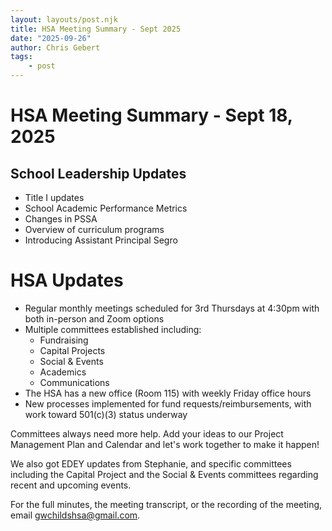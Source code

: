 ```yaml
---
layout: layouts/post.njk
title: HSA Meeting Summary - Sept 2025
date: "2025-09-26"
author: Chris Gebert
tags:
    - post
---
```


# HSA Meeting Summary - Sept 18, 2025

## School Leadership Updates

- Title I updates
- School Academic Performance Metrics
- Changes in PSSA
- Overview of curriculum programs
- Introducing Assistant Principal Segro

# HSA Updates

- Regular monthly meetings scheduled for 3rd Thursdays at 4:30pm with both in-person and Zoom options
- Multiple committees established including:
  - Fundraising
  - Capital Projects
  - Social & Events
  - Academics
  - Communications
- The HSA has a new office (Room 115) with weekly Friday office hours
- New processes implemented for fund requests/reimbursements, with work toward 501(c)(3) status underway

Committees always need more help. Add your ideas to our Project Management Plan and Calendar and let's work together to make it happen!

We also got EDEY updates from Stephanie, and specific committees including the Capital Project and the Social & Events committees regarding recent and upcoming events.


For the full minutes, the meeting transcript, or the recording of the meeting, email [gwchildshsa@gmail.com](mailto:gwchildshsa@gmail.com).